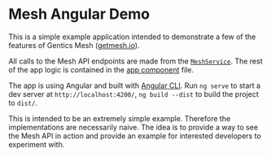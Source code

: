 # Mesh Angular Demo

This is a simple example application intended to demonstrate a few of the features of Gentics Mesh 
([getmesh.io](http://getmesh.io)).

All calls to the Mesh API endpoints are made from the [`MeshService`](app/mesh.service.ts). The rest of the 
app logic is contained in the [app component](app/app.component.ts) file.

The app is using Angular and built with [Angular CLI](https://github.com/angular/angular-cli). Run `ng serve`
to start a dev server at `http://localhost:4200/`, `ng build --dist` to build the project to `dist/`.

This is intended to be an extremely simple example. Therefore the implementations
are necessarily naive. The idea is to provide a way to see the Mesh API in action and provide an example for
interested developers to experiment with.
